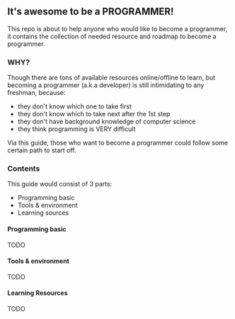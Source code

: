 ## It's awesome to be a PROGRAMMER!

This repo is about to help anyone who would like to become a programmer, it contains the collection of needed resource and roadmap to become a programmer.

### WHY?

Though there are tons of available resources online/offline to learn, but becoming a programmer (a.k.a developer) is still intimidating to any freshman, because:

* they don't know which one to take first
* they don't know which to take next after the 1st step
* they don't have background knowledge of computer science
* they think programming is VERY difficult

Via this guide, those who want to become a programmer could follow some certain path to start off.

### Contents

This guide would consist of 3 parts:

* Programming basic
* Tools & environment
* Learning sources 

#### Programming basic

TODO

#### Tools & environment

TODO

#### Learning Resources

TODO
